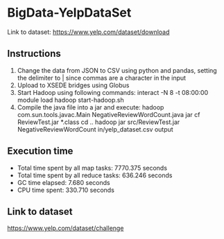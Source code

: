 # BigData-YelpDataSet

Link to dataset: https://www.yelp.com/dataset/download
 
## Instructions
1. Change the data from JSON to CSV using python and pandas, setting the delimiter to | since commas are a character in the input
2. Upload to XSEDE bridges using Globus
3. Start Hadoop using following commands:
        interact -N 8 -t 08:00:00
        module load hadoop
        start-hadoop.sh
3. Compile the java file into a jar and execute:
        hadoop com.sun.tools.javac.Main NegativeReviewWordCount.java
        jar cf ReviewTest.jar *.class
        cd ..
        hadoop jar src/ReviewTest.jar NegativeReviewWordCount in/yelp_dataset.csv output

## Execution time
- Total time spent by all map tasks: 7770.375 seconds
- Total time spent by all reduce tasks: 636.246 seconds
- GC time elapsed: 7.680 seconds
- CPU time spent: 330.710 seconds

## Link to dataset
https://www.yelp.com/dataset/challenge
